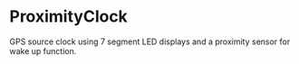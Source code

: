 # ProximityClock
GPS source clock using 7 segment LED displays and a proximity sensor for wake up function.
